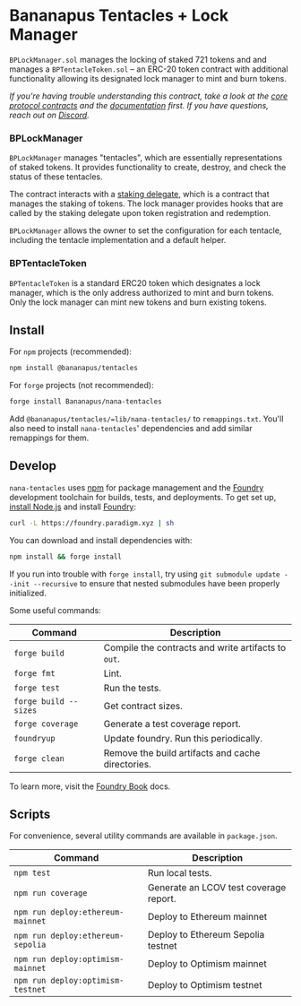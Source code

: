 # Bananapus Tentacles + Lock Manager

`BPLockManager.sol` manages the locking of staked 721 tokens and and manages a `BPTentacleToken.sol` – an ERC-20 token contract with additional functionality allowing its designated lock manager to mint and burn tokens.

_If you're having trouble understanding this contract, take a look at the [core protocol contracts](https://github.com/Bananapus/nana-core) and the [documentation](https://docs.juicebox.money/) first. If you have questions, reach out on [Discord](https://discord.com/invite/ErQYmth4dS)._

### BPLockManager

`BPLockManager` manages "tentacles", which are essentially representations of staked tokens. It provides functionality to create, destroy, and check the status of these tentacles.

The contract interacts with a [staking delegate](https://github.com/Bananapus/bananapus-721-staking-delegate), which is a contract that manages the staking of tokens. The lock manager provides hooks that are called by the staking delegate upon token registration and redemption.

`BPLockManager` allows the owner to set the configuration for each tentacle, including the tentacle implementation and a default helper.

### BPTentacleToken

`BPTentacleToken` is a standard ERC20 token which designates a lock manager, which is the only address authorized to mint and burn tokens. Only the lock manager can mint new tokens and burn existing tokens.

## Install

For `npm` projects (recommended):

```bash
npm install @bananapus/tentacles
```

For `forge` projects (not recommended):

```bash
forge install Bananapus/nana-tentacles
```

Add `@bananapus/tentacles/=lib/nana-tentacles/` to `remappings.txt`. You'll also need to install `nana-tentacles`' dependencies and add similar remappings for them.

## Develop

`nana-tentacles` uses [npm](https://www.npmjs.com/) for package management and the [Foundry](https://github.com/foundry-rs/foundry) development toolchain for builds, tests, and deployments. To get set up, [install Node.js](https://nodejs.org/en/download) and install [Foundry](https://github.com/foundry-rs/foundry):

```bash
curl -L https://foundry.paradigm.xyz | sh
```

You can download and install dependencies with:

```bash
npm install && forge install
```

If you run into trouble with `forge install`, try using `git submodule update --init --recursive` to ensure that nested submodules have been properly initialized.

Some useful commands:

| Command               | Description                                         |
| --------------------- | --------------------------------------------------- |
| `forge build`         | Compile the contracts and write artifacts to `out`. |
| `forge fmt`           | Lint.                                               |
| `forge test`          | Run the tests.                                      |
| `forge build --sizes` | Get contract sizes.                                 |
| `forge coverage`      | Generate a test coverage report.                    |
| `foundryup`           | Update foundry. Run this periodically.              |
| `forge clean`         | Remove the build artifacts and cache directories.   |

To learn more, visit the [Foundry Book](https://book.getfoundry.sh/) docs.

## Scripts

For convenience, several utility commands are available in `package.json`.

| Command                           | Description                            |
| --------------------------------- | -------------------------------------- |
| `npm test`                        | Run local tests.                       |
| `npm run coverage`                | Generate an LCOV test coverage report. |
| `npm run deploy:ethereum-mainnet` | Deploy to Ethereum mainnet             |
| `npm run deploy:ethereum-sepolia` | Deploy to Ethereum Sepolia testnet     |
| `npm run deploy:optimism-mainnet` | Deploy to Optimism mainnet             |
| `npm run deploy:optimism-testnet` | Deploy to Optimism testnet             |
